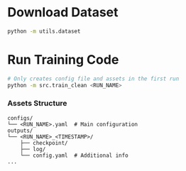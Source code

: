 # Download Dataset

```bash
python -m utils.dataset
```

# Run Training Code

```bash
# Only creates config file and assets in the first run
python -m src.train_clean <RUN_NAME>
```

### Assets Structure

```
configs/
└── <RUN_NAME>.yaml  # Main configuration
outputs/
└── <RUN_NAME>_<TIMESTAMP>/
    ├── checkpoint/
    ├── log/
    └── config.yaml  # Additional info
...
```